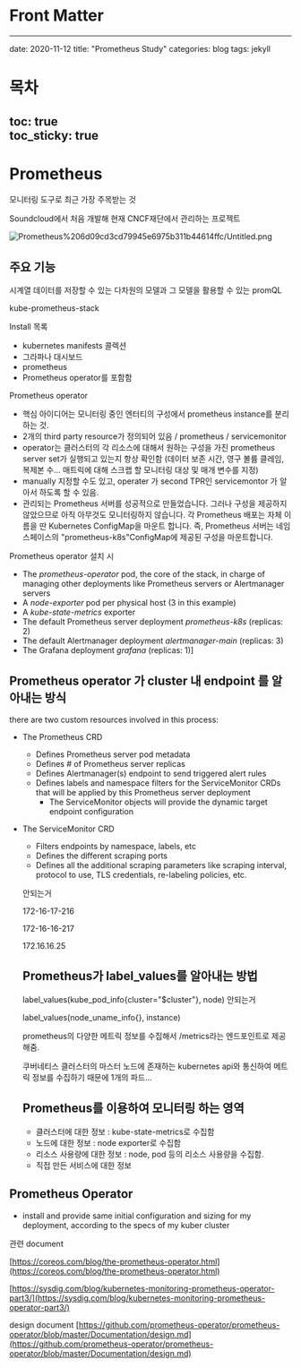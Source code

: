 # Front Matter
---
date: 2020-11-12
title: "Prometheus Study"
categories: blog
tags: jekyll
# 목차
toc: true  
toc_sticky: true 
---

# Prometheus

모니터링 도구로 최근 가장 주목받는 것

Soundcloud에서 처음 개발해 현재 CNCF재단에서 관리하는 프로젝트

![Prometheus%206d09cd3cd79945e6975b311b44614ffc/Untitled.png](Prometheus%206d09cd3cd79945e6975b311b44614ffc/Untitled.png)

## 주요 기능

시계열 데이터를 저장할 수 있는 다차원의 모델과 그 모델을 활용할 수 있는 promQL

kube-prometheus-stack

Install 목록

- kubernetes manifests 콜렉션
- 그라파나 대시보드
- prometheus
- Prometheus operator를 포함함

Prometheus operator

- 핵심 아이디어는 모니터링 중인 엔터티의 구성에서 prometheus instance를 분리하는 것.
- 2개의 third party resource가 정의되어 있음 / prometheus / servicemonitor
- operator는 클러스터의 각 리소스에 대해서 원하는 구성을 가진 prometheus server set가 실행되고 있는지 항상 확인함 (데이터 보존 시간, 영구 볼륨 클레임, 복제본 수... 매트릭에 대해 스크랩 할 모니터링 대상 및 매개 변수를 지정)
- manually 지정할 수도 있고, operater 가 second TPR인 servicemontor 가 알아서 하도록 할 수 있음.
- 관리되는 Prometheus 서버를 성공적으로 만들었습니다. 그러나 구성을 제공하지 않았으므로 아직 아무것도 모니터링하지 않습니다. 각 Prometheus 배포는 자체 이름을 딴 Kubernetes ConfigMap을 마운트 합니다. 즉, Prometheus 서버는 네임 스페이스의 "prometheus-k8s"ConfigMap에 제공된 구성을 마운트합니다.

Prometheus operator 설치 시 

- The *prometheus-operator* pod, the core of the stack, in charge of managing other deployments like Prometheus servers or Alertmanager servers
- A *node-exporter* pod per physical host (3 in this example)
- A *kube-state-metrics* exporter
- The default Prometheus server deployment *prometheus-k8s* (replicas: 2)
- The default Alertmanager deployment *alertmanager-main* (replicas: 3)
- The Grafana deployment *grafana* (replicas: 1)]

## Prometheus operator 가 cluster 내 endpoint 를 알아내는 방식

there are two custom resources involved in this process:

- The Prometheus CRD
    - Defines Prometheus server pod metadata
    - Defines # of Prometheus server replicas
    - Defines Alertmanager(s) endpoint to send triggered alert rules
    - Defines labels and namespace filters for the ServiceMonitor CRDs that will be applied by this Prometheus server deployment
        - The ServiceMonitor objects will provide the dynamic target endpoint configuration
- The ServiceMonitor CRD
    - Filters endpoints by namespace, labels, etc
    - Defines the different scraping ports
    - Defines all the additional scraping parameters like scraping interval, protocol to use, TLS credentials, re-labeling policies, etc.

    안되는거

    172-16-17-216

    172-16-16-217

    172.16.16.25

    ## Prometheus가 label_values를 알아내는 방법

    label_values(kube_pod_info{cluster="$cluster"}, node) 안되는거

    label_values(node_uname_info{}, instance)  

    prometheus의 다양한 메트릭 정보를 수집해서 /metrics라는 엔드포인트로 제공해줌. 

    쿠버네티스 클러스터의 마스터 노드에 존재하는 kubernetes api와 통신하여 메트릭 정보를 수집하기 때문에 1개의 파드... 

    ## Prometheus를 이용하여 모니터링 하는 영역

    - 클러스터에 대한 정보 : kube-state-metrics로 수집함
    - 노드에 대한 정보 : node exporter로 수집함
    - 리소스 사용량에 대한 정보 : node, pod 등의 리소스 사용량을 수집함.
    - 직접 만든 서비스에 대한 정보

## Prometheus Operator

- install and provide same initial configuration and sizing for my deployment, according to the specs of my kuber cluster

관련 document

[https://coreos.com/blog/the-prometheus-operator.html](https://coreos.com/blog/the-prometheus-operator.html)

[https://sysdig.com/blog/kubernetes-monitoring-prometheus-operator-part3/](https://sysdig.com/blog/kubernetes-monitoring-prometheus-operator-part3/)

design document [https://github.com/prometheus-operator/prometheus-operator/blob/master/Documentation/design.md](https://github.com/prometheus-operator/prometheus-operator/blob/master/Documentation/design.md)